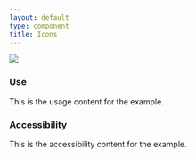 ```yaml
---
layout: default
type: component
title: Icons
---
```


<div class="preview">
  <!-- Add HTML markup for example here -->
  <img src="{{ site.baseurl }}/assets/img/static/Icons_v1.png">
</div>

<div class="usa-grid-box">
  <div class="width-one-half">
    <h3>Use</h3>
    <p>This is the usage content for the example.</p>
  </div>
  <div class="width-one-half">
    <h3>Accessibility</h3>
    <p>This is the accessibility content for the example.</p>
  </div>  
</div>